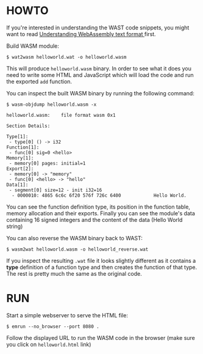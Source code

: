 # HOWTO

If you're interested in understanding the WAST code snippets, you might want to read [Understanding WebAssembly text format
](https://developer.mozilla.org/en-US/docs/WebAssembly/Understanding_the_text_format) first.

Build WASM module:

```
$ wat2wasm helloworld.wat -o helloworld.wasm
```

This will produce `helloworld.wasm` binary. In order to see what it does you need to write some HTML and JavaScript which will load the code and run the exported `add` function.

You can inspect the built WASM binary by running the following command:
```
$ wasm-objdump helloworld.wasm -x

helloworld.wasm:	file format wasm 0x1

Section Details:

Type[1]:
 - type[0] () -> i32
Function[1]:
 - func[0] sig=0 <hello>
Memory[1]:
 - memory[0] pages: initial=1
Export[2]:
 - memory[0] -> "memory"
 - func[0] <hello> -> "hello"
Data[1]:
 - segment[0] size=12 - init i32=16
  - 0000010: 4865 6c6c 6f20 576f 726c 6400            Hello World.
```

You can see the function definition type, its position in the function table, memory allocation and their exports.
Finally you can see the module's data containing 16 signed integers and the content of the data (Hello World string)

You can also reverse the WASM binary back to WAST:
```
$ wasm2wat helloworld.wasm -o helloworld_reverse.wat
```

If you inspect the resulting `.wat` file it looks slightly different as it contains a **type** definition of a function type and then creates the function of that type. The rest is pretty much the same as the original code.

# RUN

Start a simple webserver to serve the HTML file:
```
$ emrun --no_browser --port 8080 .
```

Follow the displayed URL to run the WASM code in the browser (make sure you click on `helloworld.html` link)
